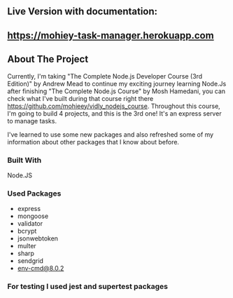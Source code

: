 ## Live Version with documentation:

## https://mohiey-task-manager.herokuapp.com

## About The Project

Currently, I'm taking "The Complete Node.js Developer Course (3rd Edition)" by Andrew Mead to continue my exciting journey learning Node.Js after finishing "The Complete Node.js Course" by Mosh Hamedani, you can check what I've built during that course right there https://github.com/mohieey/vidly_nodejs_course.
Throughout this course, I'm going to build 4 projects, and this is the 3rd one!
It's an express server to manage tasks.

I've learned to use some new packages and also refreshed some of my information about other packages that I know about before.

### Built With

Node.JS

### Used Packages

- express
- mongoose
- validator
- bcrypt
- jsonwebtoken
- multer
- sharp
- sendgrid
- env-cmd@8.0.2

### For testing I used jest and supertest packages
